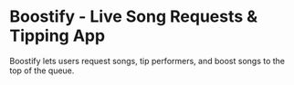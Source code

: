 # Boostify - Live Song Requests & Tipping App
Boostify lets users request songs, tip performers, and boost songs to the top of the queue.
